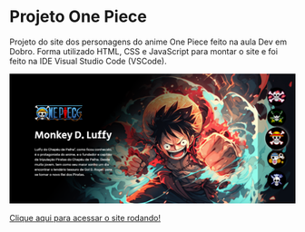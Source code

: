 # Projeto One Piece
Projeto do site dos personagens do anime One Piece feito na aula Dev em Dobro. Forma utilizado HTML, CSS e JavaScript para montar o site e foi feito na IDE Visual Studio Code (VSCode).

![image](https://github.com/AndersonBHBR/projeto-one-piece/blob/main/One-Piece.png)


[Clique aqui para acessar o site rodando!](https://andersonbhbr.github.io/projeto-one-piece/)
